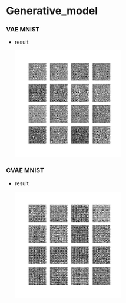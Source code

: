 # Generative_model

### VAE MNIST
- result 

  ![](gif/vae.gif)
  
  
### CVAE MNIST
- result

  ![](gif/cvae.gif)
